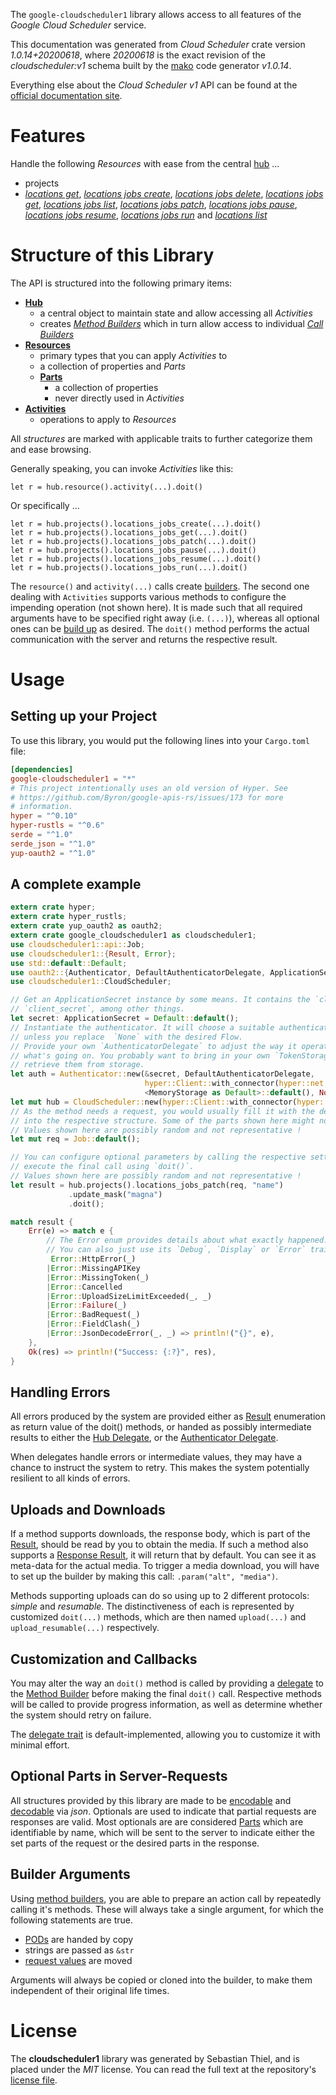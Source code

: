 <!---
DO NOT EDIT !
This file was generated automatically from 'src/mako/api/README.md.mako'
DO NOT EDIT !
-->
The `google-cloudscheduler1` library allows access to all features of the *Google Cloud Scheduler* service.

This documentation was generated from *Cloud Scheduler* crate version *1.0.14+20200618*, where *20200618* is the exact revision of the *cloudscheduler:v1* schema built by the [mako](http://www.makotemplates.org/) code generator *v1.0.14*.

Everything else about the *Cloud Scheduler* *v1* API can be found at the
[official documentation site](https://cloud.google.com/scheduler/).
# Features

Handle the following *Resources* with ease from the central [hub](https://docs.rs/google-cloudscheduler1/1.0.14+20200618/google_cloudscheduler1/CloudScheduler) ... 

* projects
 * [*locations get*](https://docs.rs/google-cloudscheduler1/1.0.14+20200618/google_cloudscheduler1/api::ProjectLocationGetCall), [*locations jobs create*](https://docs.rs/google-cloudscheduler1/1.0.14+20200618/google_cloudscheduler1/api::ProjectLocationJobCreateCall), [*locations jobs delete*](https://docs.rs/google-cloudscheduler1/1.0.14+20200618/google_cloudscheduler1/api::ProjectLocationJobDeleteCall), [*locations jobs get*](https://docs.rs/google-cloudscheduler1/1.0.14+20200618/google_cloudscheduler1/api::ProjectLocationJobGetCall), [*locations jobs list*](https://docs.rs/google-cloudscheduler1/1.0.14+20200618/google_cloudscheduler1/api::ProjectLocationJobListCall), [*locations jobs patch*](https://docs.rs/google-cloudscheduler1/1.0.14+20200618/google_cloudscheduler1/api::ProjectLocationJobPatchCall), [*locations jobs pause*](https://docs.rs/google-cloudscheduler1/1.0.14+20200618/google_cloudscheduler1/api::ProjectLocationJobPauseCall), [*locations jobs resume*](https://docs.rs/google-cloudscheduler1/1.0.14+20200618/google_cloudscheduler1/api::ProjectLocationJobResumeCall), [*locations jobs run*](https://docs.rs/google-cloudscheduler1/1.0.14+20200618/google_cloudscheduler1/api::ProjectLocationJobRunCall) and [*locations list*](https://docs.rs/google-cloudscheduler1/1.0.14+20200618/google_cloudscheduler1/api::ProjectLocationListCall)




# Structure of this Library

The API is structured into the following primary items:

* **[Hub](https://docs.rs/google-cloudscheduler1/1.0.14+20200618/google_cloudscheduler1/CloudScheduler)**
    * a central object to maintain state and allow accessing all *Activities*
    * creates [*Method Builders*](https://docs.rs/google-cloudscheduler1/1.0.14+20200618/google_cloudscheduler1/client::MethodsBuilder) which in turn
      allow access to individual [*Call Builders*](https://docs.rs/google-cloudscheduler1/1.0.14+20200618/google_cloudscheduler1/client::CallBuilder)
* **[Resources](https://docs.rs/google-cloudscheduler1/1.0.14+20200618/google_cloudscheduler1/client::Resource)**
    * primary types that you can apply *Activities* to
    * a collection of properties and *Parts*
    * **[Parts](https://docs.rs/google-cloudscheduler1/1.0.14+20200618/google_cloudscheduler1/client::Part)**
        * a collection of properties
        * never directly used in *Activities*
* **[Activities](https://docs.rs/google-cloudscheduler1/1.0.14+20200618/google_cloudscheduler1/client::CallBuilder)**
    * operations to apply to *Resources*

All *structures* are marked with applicable traits to further categorize them and ease browsing.

Generally speaking, you can invoke *Activities* like this:

```Rust,ignore
let r = hub.resource().activity(...).doit()
```

Or specifically ...

```ignore
let r = hub.projects().locations_jobs_create(...).doit()
let r = hub.projects().locations_jobs_get(...).doit()
let r = hub.projects().locations_jobs_patch(...).doit()
let r = hub.projects().locations_jobs_pause(...).doit()
let r = hub.projects().locations_jobs_resume(...).doit()
let r = hub.projects().locations_jobs_run(...).doit()
```

The `resource()` and `activity(...)` calls create [builders][builder-pattern]. The second one dealing with `Activities` 
supports various methods to configure the impending operation (not shown here). It is made such that all required arguments have to be 
specified right away (i.e. `(...)`), whereas all optional ones can be [build up][builder-pattern] as desired.
The `doit()` method performs the actual communication with the server and returns the respective result.

# Usage

## Setting up your Project

To use this library, you would put the following lines into your `Cargo.toml` file:

```toml
[dependencies]
google-cloudscheduler1 = "*"
# This project intentionally uses an old version of Hyper. See
# https://github.com/Byron/google-apis-rs/issues/173 for more
# information.
hyper = "^0.10"
hyper-rustls = "^0.6"
serde = "^1.0"
serde_json = "^1.0"
yup-oauth2 = "^1.0"
```

## A complete example

```Rust
extern crate hyper;
extern crate hyper_rustls;
extern crate yup_oauth2 as oauth2;
extern crate google_cloudscheduler1 as cloudscheduler1;
use cloudscheduler1::api::Job;
use cloudscheduler1::{Result, Error};
use std::default::Default;
use oauth2::{Authenticator, DefaultAuthenticatorDelegate, ApplicationSecret, MemoryStorage};
use cloudscheduler1::CloudScheduler;

// Get an ApplicationSecret instance by some means. It contains the `client_id` and 
// `client_secret`, among other things.
let secret: ApplicationSecret = Default::default();
// Instantiate the authenticator. It will choose a suitable authentication flow for you, 
// unless you replace  `None` with the desired Flow.
// Provide your own `AuthenticatorDelegate` to adjust the way it operates and get feedback about 
// what's going on. You probably want to bring in your own `TokenStorage` to persist tokens and
// retrieve them from storage.
let auth = Authenticator::new(&secret, DefaultAuthenticatorDelegate,
                              hyper::Client::with_connector(hyper::net::HttpsConnector::new(hyper_rustls::TlsClient::new())),
                              <MemoryStorage as Default>::default(), None);
let mut hub = CloudScheduler::new(hyper::Client::with_connector(hyper::net::HttpsConnector::new(hyper_rustls::TlsClient::new())), auth);
// As the method needs a request, you would usually fill it with the desired information
// into the respective structure. Some of the parts shown here might not be applicable !
// Values shown here are possibly random and not representative !
let mut req = Job::default();

// You can configure optional parameters by calling the respective setters at will, and
// execute the final call using `doit()`.
// Values shown here are possibly random and not representative !
let result = hub.projects().locations_jobs_patch(req, "name")
             .update_mask("magna")
             .doit();

match result {
    Err(e) => match e {
        // The Error enum provides details about what exactly happened.
        // You can also just use its `Debug`, `Display` or `Error` traits
         Error::HttpError(_)
        |Error::MissingAPIKey
        |Error::MissingToken(_)
        |Error::Cancelled
        |Error::UploadSizeLimitExceeded(_, _)
        |Error::Failure(_)
        |Error::BadRequest(_)
        |Error::FieldClash(_)
        |Error::JsonDecodeError(_, _) => println!("{}", e),
    },
    Ok(res) => println!("Success: {:?}", res),
}

```
## Handling Errors

All errors produced by the system are provided either as [Result](https://docs.rs/google-cloudscheduler1/1.0.14+20200618/google_cloudscheduler1/client::Result) enumeration as return value of
the doit() methods, or handed as possibly intermediate results to either the 
[Hub Delegate](https://docs.rs/google-cloudscheduler1/1.0.14+20200618/google_cloudscheduler1/client::Delegate), or the [Authenticator Delegate](https://docs.rs/yup-oauth2/*/yup_oauth2/trait.AuthenticatorDelegate.html).

When delegates handle errors or intermediate values, they may have a chance to instruct the system to retry. This 
makes the system potentially resilient to all kinds of errors.

## Uploads and Downloads
If a method supports downloads, the response body, which is part of the [Result](https://docs.rs/google-cloudscheduler1/1.0.14+20200618/google_cloudscheduler1/client::Result), should be
read by you to obtain the media.
If such a method also supports a [Response Result](https://docs.rs/google-cloudscheduler1/1.0.14+20200618/google_cloudscheduler1/client::ResponseResult), it will return that by default.
You can see it as meta-data for the actual media. To trigger a media download, you will have to set up the builder by making
this call: `.param("alt", "media")`.

Methods supporting uploads can do so using up to 2 different protocols: 
*simple* and *resumable*. The distinctiveness of each is represented by customized 
`doit(...)` methods, which are then named `upload(...)` and `upload_resumable(...)` respectively.

## Customization and Callbacks

You may alter the way an `doit()` method is called by providing a [delegate](https://docs.rs/google-cloudscheduler1/1.0.14+20200618/google_cloudscheduler1/client::Delegate) to the 
[Method Builder](https://docs.rs/google-cloudscheduler1/1.0.14+20200618/google_cloudscheduler1/client::CallBuilder) before making the final `doit()` call. 
Respective methods will be called to provide progress information, as well as determine whether the system should 
retry on failure.

The [delegate trait](https://docs.rs/google-cloudscheduler1/1.0.14+20200618/google_cloudscheduler1/client::Delegate) is default-implemented, allowing you to customize it with minimal effort.

## Optional Parts in Server-Requests

All structures provided by this library are made to be [encodable](https://docs.rs/google-cloudscheduler1/1.0.14+20200618/google_cloudscheduler1/client::RequestValue) and 
[decodable](https://docs.rs/google-cloudscheduler1/1.0.14+20200618/google_cloudscheduler1/client::ResponseResult) via *json*. Optionals are used to indicate that partial requests are responses 
are valid.
Most optionals are are considered [Parts](https://docs.rs/google-cloudscheduler1/1.0.14+20200618/google_cloudscheduler1/client::Part) which are identifiable by name, which will be sent to 
the server to indicate either the set parts of the request or the desired parts in the response.

## Builder Arguments

Using [method builders](https://docs.rs/google-cloudscheduler1/1.0.14+20200618/google_cloudscheduler1/client::CallBuilder), you are able to prepare an action call by repeatedly calling it's methods.
These will always take a single argument, for which the following statements are true.

* [PODs][wiki-pod] are handed by copy
* strings are passed as `&str`
* [request values](https://docs.rs/google-cloudscheduler1/1.0.14+20200618/google_cloudscheduler1/client::RequestValue) are moved

Arguments will always be copied or cloned into the builder, to make them independent of their original life times.

[wiki-pod]: http://en.wikipedia.org/wiki/Plain_old_data_structure
[builder-pattern]: http://en.wikipedia.org/wiki/Builder_pattern
[google-go-api]: https://github.com/google/google-api-go-client

# License
The **cloudscheduler1** library was generated by Sebastian Thiel, and is placed 
under the *MIT* license.
You can read the full text at the repository's [license file][repo-license].

[repo-license]: https://github.com/Byron/google-apis-rsblob/master/LICENSE.md
